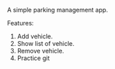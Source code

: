 A simple parking management app.

Features:
 1. Add vehicle.
 2. Show list of vehicle.
 3. Remove vehicle.
 4. Practice git
